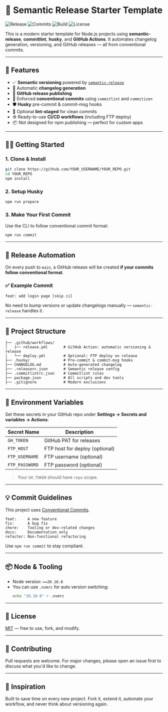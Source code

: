 # 🚀 Semantic Release Starter Template

![Release](https://img.shields.io/github/v/release/bilalstackio/semantic-release-starter-template)
![Commits](https://img.shields.io/github/commit-activity/m/bilalstackio/semantic-release-starter-template)
![Build](https://img.shields.io/github/actions/workflow/status/bilalstackio/semantic-release-starter-template/release.yml?label=release%20build)
![License](https://img.shields.io/github/license/bilalstackio/semantic-release-starter-template)


This is a modern starter template for Node.js projects using **semantic-release**, **commitlint**, **husky**, and **GitHub Actions**. It automates changelog generation, versioning, and GitHub releases — all from conventional commits.

---

## 🔧 Features

- ✅ **Semantic versioning** powered by [`semantic-release`](https://semantic-release.gitbook.io/)
- 📝 Automatic **changelog generation**
- 🚀 **GitHub release publishing**
- 💬 Enforced **conventional commits** using `commitlint` and `commitizen`
- 🛡️ **Husky** pre-commit & commit-msg hooks
- 🧪 Optional **lint-staged** for clean commits
- ⚙️ Ready-to-use **CI/CD workflows** (including FTP deploy)
- 📦 Not designed for npm publishing — perfect for custom apps

---


## 🧑‍💻 Getting Started

### 1. Clone & Install

```bash
git clone https://github.com/YOUR_USERNAME/YOUR_REPO.git
cd YOUR_REPO
npm install
```

### 2. Setup Husky

```bash
npm run prepare
```

### 3. Make Your First Commit

Use the CLI to follow conventional commit format:

```bash
npm run commit
```

---

## 🚀 Release Automation

On every push to `main`, a GitHub release will be created **if your commits follow conventional format**.

### ✅ Example Commit

```bash
feat: add login page [skip ci]
```

No need to bump versions or update changelogs manually — `semantic-release` handles it.

---

## 📁 Project Structure

```
├── .github/workflows/
│   ├── release.yml       # GitHub Action: automatic versioning & release
│   └── deploy.yml        # Optional: FTP deploy on release
├── .husky/               # Pre-commit & commit-msg hooks
├── CHANGELOG.md          # Auto-generated changelog
├── .releaserc.json       # Semantic release config
├── .commitlintrc.json    # Commitlint rules
├── package.json          # All scripts and dev tools
├── .gitignore            # Modern exclusions
```

---

## 🔑 Environment Variables

Set these secrets in your GitHub repo under **Settings → Secrets and variables → Actions**:

| Secret Name     | Description                    |
|-----------------|--------------------------------|
| `GH_TOKEN`       | GitHub PAT for releases        |
| `FTP_HOST`       | FTP host for deploy (optional) |
| `FTP_USERNAME`   | FTP username (optional)        |
| `FTP_PASSWORD`   | FTP password (optional)        |

> Your `GH_TOKEN` should have `repo` scope.

---

## 💡 Commit Guidelines

This project uses [Conventional Commits](https://www.conventionalcommits.org/en/v1.0.0/).

```
feat:     A new feature
fix:      A bug fix
chore:    Tooling or dev-related changes
docs:     Documentation only
refactor: Non-functional refactoring
```

Use `npm run commit` to stay compliant.

---

## 📦 Node & Tooling

- Node version: `>=20.10.0`
- You can use `.nvmrc` for auto version switching:
  ```bash
  echo "20.10.0" > .nvmrc
  ```

---

## 📜 License

[MIT](./LICENSE) — free to use, fork, and modify.

---

## 🙌 Contributing

Pull requests are welcome. For major changes, please open an issue first to discuss what you'd like to change.

---

## 🧠 Inspiration

Built to save time on every new project. Fork it, extend it, automate your workflow, and never think about versioning again.
